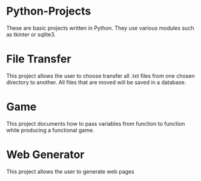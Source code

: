 # Python-Projects

These are basic projects written in Python. They use various modules such as tkinter or sqlite3.

# File Transfer

This project allows the user to choose transfer all .txt files from one chosen directory to another. All files that are moved will be saved in a database.

# Game

This project documents how to pass variables from function to function while producing a functional game.

# Web Generator

This project allows the user to generate web pages

